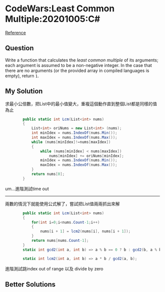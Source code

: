 # CodeWars:Least Common Multiple:20201005:C#

[Reference](https://www.codewars.com/kata/5259acb16021e9d8a60010af/train/csharp)



## Question

Write a function that calculates the *least common multiple* of its arguments; each argument is assumed to be a non-negative integer. In the case that there are no arguments (or the provided array in compiled languages is empty), return `1`.

## My Solution

求最小公倍數，把List中的最小值變大，重複這個動作直到整個List都是同樣的值為止

```C#
        public static int Lcm(List<int> nums)
        {
            List<int> oriNums = new List<int> (nums);
            int minIdex = nums.IndexOf(nums.Min());
            int maxIdex = nums.IndexOf(nums.Max());
            while (nums[minIdex]!=nums[maxIdex])
            {
                while (nums[minIdex] < nums[maxIdex])
                    nums[minIdex] += oriNums[minIdex];
                minIdex = nums.IndexOf(nums.Min());
                maxIdex = nums.IndexOf(nums.Max());
            }
            return nums[0];
        }
```

um...進階測試time out



---

兩數的情況下就能使用公式解了，嘗試把List值兩兩抓出來解

```C#
        public static int Lcm(List<int> nums)
        {
            for(int i=0;i<nums.Count-1;i++)
            {
                nums[i + 1] = lcm2(nums[i], nums[i + 1]);
            }
            return nums[nums.Count-1];
        }
        static int gcd2(int a, int b) => a % b == 0 ? b : gcd2(b, a % b);

        static int lcm2(int a, int b) => a * b / gcd2(a, b);
```

進階測試跳index out of range 以及 divide by zero



## Better Solutions

